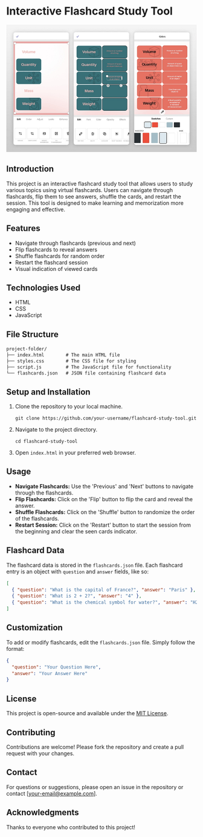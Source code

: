 # Interactive Flashcard Study Tool
![image](image.jpg)


## Introduction
This project is an interactive flashcard study tool that allows users to study various topics using virtual flashcards. Users can navigate through flashcards, flip them to see answers, shuffle the cards, and restart the session. This tool is designed to make learning and memorization more engaging and effective.

## Features
- Navigate through flashcards (previous and next)
- Flip flashcards to reveal answers
- Shuffle flashcards for random order
- Restart the flashcard session
- Visual indication of viewed cards

## Technologies Used
- HTML
- CSS
- JavaScript

## File Structure
```
project-folder/
├── index.html        # The main HTML file
├── styles.css        # The CSS file for styling
├── script.js         # The JavaScript file for functionality
└── flashcards.json   # JSON file containing flashcard data
```

## Setup and Installation
1. Clone the repository to your local machine.
   ```
   git clone https://github.com/your-username/flashcard-study-tool.git
   ```
2. Navigate to the project directory.
   ```
   cd flashcard-study-tool
   ```
3. Open `index.html` in your preferred web browser.
   
## Usage
- **Navigate Flashcards:** Use the 'Previous' and 'Next' buttons to navigate through the flashcards.
- **Flip Flashcards:** Click on the 'Flip' button to flip the card and reveal the answer.
- **Shuffle Flashcards:** Click on the 'Shuffle' button to randomize the order of the flashcards.
- **Restart Session:** Click on the 'Restart' button to start the session from the beginning and clear the seen cards indicator.

## Flashcard Data
The flashcard data is stored in the `flashcards.json` file. Each flashcard entry is an object with `question` and `answer` fields, like so:
```json
[
  { "question": "What is the capital of France?", "answer": "Paris" },
  { "question": "What is 2 + 2?", "answer": "4" },
  { "question": "What is the chemical symbol for water?", "answer": "H2O" }
]
```

## Customization
To add or modify flashcards, edit the `flashcards.json` file. Simply follow the format:
```json
{
  "question": "Your Question Here",
  "answer": "Your Answer Here"
}
```

## License
This project is open-source and available under the [MIT License](https://opensource.org/licenses/MIT).

## Contributing
Contributions are welcome! Please fork the repository and create a pull request with your changes.

## Contact
For questions or suggestions, please open an issue in the repository or contact [your-email@example.com].

## Acknowledgments
Thanks to everyone who contributed to this project!
